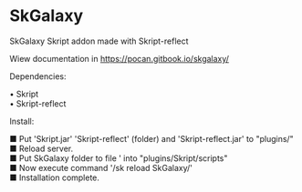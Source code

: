 # SkGalaxy
SkGalaxy Skript addon made with Skript-reflect

Wiew documentation in https://pocan.gitbook.io/skgalaxy/

Dependencies:

• Skript  
• Skript-reflect


Install:

■ Put 'Skript.jar' 'Skript-reflect' (folder) and 'Skript-reflect.jar' to "plugins/"   
■ Reload server.   
■ Put SkGalaxy folder to file ' into "plugins/Skript/scripts"    
■ Now execute command '/sk reload SkGalaxy/'     
■ Installation complete.     
